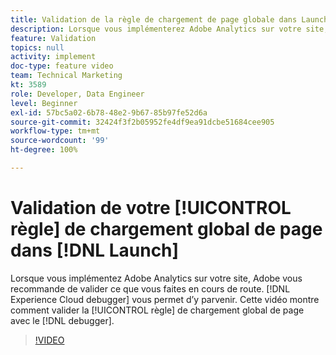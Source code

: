```yaml
---
title: Validation de la règle de chargement de page globale dans Launch
description: Lorsque vous implémenterez Adobe Analytics sur votre site, vous souhaiterez être en mesure de valider ce que vous faites en cours de route. Experience Cloud Debugger à la rescousse ! Cette vidéo montre comment valider la règle de chargement global de page avec Debugger.
feature: Validation
topics: null
activity: implement
doc-type: feature video
team: Technical Marketing
kt: 3589
role: Developer, Data Engineer
level: Beginner
exl-id: 57bc5a02-6b78-48e2-9b67-85b97fe52d6a
source-git-commit: 32424f3f2b05952fe4df9ea91dcbe51684cee905
workflow-type: tm+mt
source-wordcount: '99'
ht-degree: 100%

---
```


# Validation de votre [!UICONTROL règle] de chargement global de page dans [!DNL Launch]

Lorsque vous implémentez Adobe Analytics sur votre site, Adobe vous recommande de valider ce que vous faites en cours de route. [!DNL Experience Cloud debugger] vous permet d’y parvenir. Cette vidéo montre comment valider la [!UICONTROL règle] de chargement global de page avec le [!DNL debugger].

>[!VIDEO](https://video.tv.adobe.com/v/28776/?quality=12)
